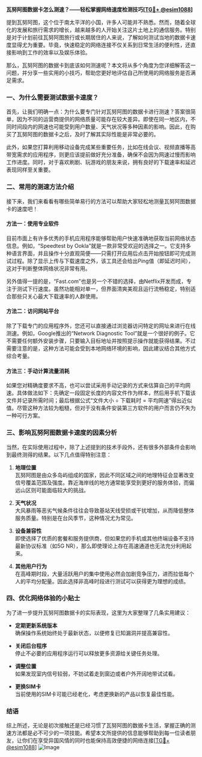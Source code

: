 **瓦努阿图数据卡怎么测速？——轻松掌握网络速度检测技巧[[TG💪+ @esim1088](https://t.me/s/esim1088)]**

提到瓦努阿图，这个位于南太平洋的小国，许多人可能并不熟悉。然而，随着全球化的发展和旅行需求的增长，越来越多的人开始关注这片土地上的通信服务。特别是对于计划前往瓦努阿图旅行或长期居住的人来说，了解如何测试当地的数据卡速度显得尤为重要。毕竟，快速稳定的网络连接不仅关系到日常生活的便利性，还直接影响到工作的效率以及娱乐体验。

那么，瓦努阿图的数据卡到底该如何测速呢？本文将从多个角度为您详细解答这一问题，并分享一些实用的小技巧，帮助您更好地评估自己所使用的网络服务是否满足需求。

### 一、为什么需要测试数据卡速度？

首先，让我们明确一点：为什么要专门针对瓦努阿图的数据卡进行测速？答案很简单，因为不同的运营商提供的网络质量可能存在较大差异。即使在同一地区内，不同时间段内的网速也可能受到用户数量、天气状况等多种因素的影响。因此，在购买了瓦努阿图的数据卡之后，及时了解其实际性能是非常必要的。

此外，如果您打算利用移动设备完成某些重要任务，比如在线会议、视频直播等高带宽需求的应用程序，则更应该提前做好充分准备，确保不会因为网速过慢而影响工作进度。同时，对于喜欢刷剧、玩游戏的朋友来说，拥有良好的下载速率和延迟表现同样至关重要。

### 二、常用的测速方法介绍

接下来，我们来看看有哪些简单易行的方法可以帮助大家轻松地测量瓦努阿图数据卡的速度吧！

#### 方法一：使用专业软件
目前市面上有许多优秀的手机应用程序能够帮助用户快速准确地获取当前网络状态信息。例如，“Speedtest by Ookla”就是一款非常受欢迎的选择之一。它支持多种语言界面，并且操作十分直观简便——只需打开应用后点击开始按钮即可完成测试过程。除了显示上传与下载速度之外，该工具还会给出Ping值（即延迟时间），这对于判断整体网络状况非常有用。

另外值得一提的是，“Fast.com”也是另一个不错的选择，由Netflix开发而成，专注于测试下行速度。虽然功能相对单一，但界面清爽美观且运行流畅稳定，特别适合那些只关心最大下载速率的人群使用。

#### 方法二：访问网站平台
除了下载专门的应用程序外，您还可以直接通过浏览器访问特定的网址来进行在线测速。例如，Google推出的“Network Diagnostic Tool”就是一个很好的例子。它不需要任何额外安装步骤，只要输入目标地址并按照提示操作就能获得结果。不过需要注意的是，这种方法可能会受到本地网络环境的影响，因此建议结合其他方式综合考量。

#### 方法三：手动计算流量消耗
如果您对精确度要求不高，也可以尝试采用手动记录的方式来估算自己的平均网速。具体做法如下：先确定一段固定长度的内容文件作为样本，然后用手机下载该文件并记录所需时间；最后根据公式“文件大小 ÷ 下载耗时 = 平均网速”得出近似值。尽管这种方法较为粗糙，但对于没有条件安装第三方软件的用户而言仍不失为一种可行方案。

### 三、影响瓦努阿图数据卡速度的因素分析

当然，在实际使用过程中，除了上述提到的技术手段外，还有很多外部条件会影响到最终测得的结果。以下几点值得特别注意：

1. **地理位置**  
   瓦努阿图是由众多岛屿组成的国家，因此不同区域之间的地理特征会显著改变信号覆盖范围及强度。靠近海岸线的地方通常能享受到更好的服务体验，而偏远山区则可能面临较大的挑战。
   
2. **天气状况**  
   大风暴雨等恶劣气候条件往往会导致基站天线受损或干扰增加，从而降低整体服务质量。特别是在台风季节，这种情况尤为常见。

3. **设备兼容性**  
   即使选择了优质的套餐和服务提供商，但如果您的手机或其他终端设备不支持最新协议标准（如5G NR），那么即使理论上存在高速通道也无法充分利用起来。

4. **其他用户行为**  
   在高峰期时段，大量活跃用户的集中使用必然会加剧竞争压力，进而拉低每个人的平均分配量。因此选择非高峰时段进行测试可以获得更为理想的成绩。

### 四、优化网络体验的小贴士

为了进一步提升瓦努阿图数据卡的实际表现，这里为大家整理了几条实用建议：

- **定期更新系统版本**  
  确保操作系统始终处于最新状态，以便修复已知漏洞并提高兼容性。
  
- **关闭后台程序**  
  停止不必要的应用程序运行可以释放更多资源给关键任务处理。
  
- **调整位置**  
  如果发现室内信号较弱，不妨试着走到窗边或者户外开阔地带试试看。

- **更换SIM卡**  
  当前使用的SIM卡可能已经老化，考虑更换新的产品以恢复最佳性能。

### 结语

综上所述，无论是初次接触还是已经习惯了瓦努阿图的数据卡生活，掌握正确的测速方法都是必不可少的一项技能。希望本文所提供的信息能够帮助到每一位读者朋友，让你们在享受异国风情的同时也能保持高效便捷的网络连接[[TG💪+ @esim1088](https://t.me/s/esim1088)] ![Image](https://i.postimg.cc/4NQfJmqS/Snipaste-2025-05-13-00-14-12.png)